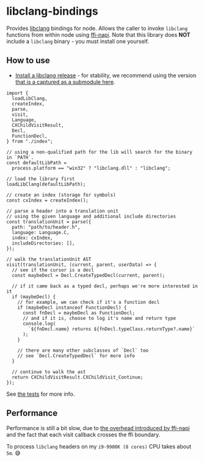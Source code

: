 # libclang-bindings

Provides [libclang](https://clang.llvm.org/doxygen/group__CINDEX.html) bindings for node. Allows the caller to invoke `libclang` functions from within node using [ffi-napi](https://github.com/node-ffi-napi/node-ffi-napi). Note that this library does **NOT** include a `libclang` binary - you must install one yourself.

## How to use

- [Install a libclang release](https://github.com/llvm/llvm-project/releases) - for stability, we recommend using the version [that is a captured as a submodule here](./vendor).

```
import {
  loadLibClang,
  createIndex,
  parse,
  visit,
  Language,
  CXChildVisitResult,
  Decl,
  FunctionDecl,
} from "./index";

// using a non-qualified path for the lib will search for the binary in `PATH`.
const defaultLibPath =
  process.platform == "win32" ? "libclang.dll" : "libclang";

// load the library first
loadLibClang(defaultLibPath);

// create an index (storage for symbols)
const cxIndex = createIndex();

// parse a header into a translation unit
// using the given language and additional include directories
const translationUnit = parse({
  path: "path/to/header.h",
  language: Language.C,
  index: cxIndex,
  includeDirectories: [],
});

// walk the translationUnit AST
visit(translationUnit, (current, parent, userData) => {
  // see if the cursor is a decl
  const maybeDecl = Decl.CreateTypedDecl(current, parent);

  // if it came back as a typed decl, perhaps we're more interested in it
  if (maybeDecl) {
    // for example, we can check if it's a function decl
    if (maybeDecl instanceof FunctionDecl) {
      const fnDecl = maybeDecl as FunctionDecl;
      // and if it is, choose to log it's name and return type
      console.log(
        `${fnDecl.name} returns ${fnDecl.typeClass.returnType?.name}`
      );
    }

    // there are many other subclasses of `Decl` too
    // see `Decl.CreateTypedDecl` for more info
  }

  // continue to walk the ast
  return CXChildVisitResult.CXChildVisit_Continue;
});
```

See [the tests](./src/index.test.ts) for more info.

## Performance

Performance is still a bit slow, due to [the overhead introduced by ffi-napi](https://github.com/node-ffi-napi/node-ffi-napi#call-overhead)
and the fact that each visit callback crosses the ffi boundary.

To process `libclang` headers on my `i9-9900K (8 cores)` CPU takes about `5m`. 😅
